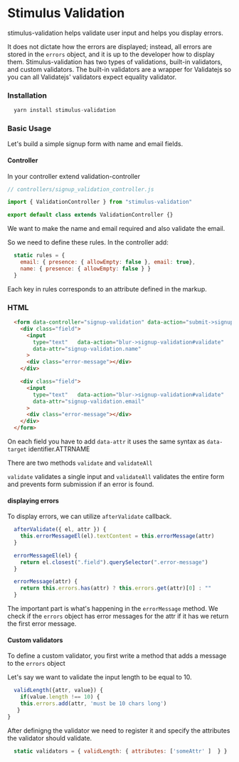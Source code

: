 # Stimulus Validation

stimulus-validation helps validate user input and helps you display errors.

It does not dictate how the errors are displayed; instead, all errors are stored in the `errors` object, and it is up to the developer how to display them. Stimulus-validation has two types of validations, built-in validators, and custom validators. The built-in validators are a wrapper for Validatejs so you can all Validatejs' validators expect equality validator.

### Installation

```Javascript
  yarn install stimulus-validation
```

### Basic Usage

Let's build a simple signup form with name and email fields.

#### Controller

In your controller extend validation-controller

```javascript
// controllers/signup_validation_controller.js

import { ValidationController } from "stimulus-validation"

export default class extends ValidationController {}
```

We want to make the name and email required and also validate the email.

So we need to define these rules. In the controller add:

```Javascript
  static rules = {
    email: { presence: { allowEmpty: false }, email: true},
    name: { presence: { allowEmpty: false } }
  }
```

Each key in rules corresponds to an attribute defined in the markup.

### HTML

```HTML
  <form data-controller="signup-validation" data-action="submit->signup-validation#validateAll">
    <div class="field">
      <input
        type="text"   data-action="blur->signup-validation#validate"
        data-attr="signup-validation.name"
      >
      <div class="error-message"></div>
    </div>

    <div class="field">
      <input
        type="text"   data-action="blur->signup-validation#validate"
        data-attr="signup-validation.email"
      >
      <div class="error-message"></div>
    </div>
  </form>
```

On each field you have to add `data-attr` it uses the same syntax as `data-target`
identifier.ATTRNAME

There are two methods `validate` and `validateAll`

`validate` validates a single input and `validateAll` validates the entire form
and prevents form submission if an error is found.

#### displaying errors

To display errors, we can utilize `afterValidate` callback.

```Javascript
  afterValidate({ el, attr }) {
    this.errorMessageEl(el).textContent = this.errorMessage(attr)
  }

  errorMessageEl(el) {
    return el.closest(".field").querySelector(".error-message")
  }

  errorMessage(attr) {
    return this.errors.has(attr) ? this.errors.get(attr)[0] : ""
  }
```

The important part is what's happening in the `errorMessage` method. We check if the `errors` object has error messages for the attr if it has we return the first error message.

#### Custom validators

To define a custom validator, you first write a method that adds a message to the `errors` object

Let's say we want to validate the input length to be equal to 10.

```javascript
  validLength({attr, value}) {
    if(value.length !== 10) {
	this.errors.add(attr, 'must be 10 chars long')
   }
}
```

After definigng the validator we need to register it and specify the attributes the validator should validate.

```javascript
  static validators = { validLength: { attributes: ['someAttr' ]  } }
```
